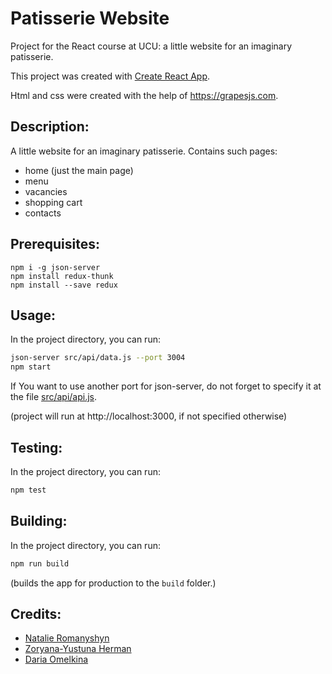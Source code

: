 # Patisserie Website
Project for the React course at UCU: a little website for an imaginary patisserie.

This project was created with [Create React App](https://github.com/facebook/create-react-app).

Html and css were created with the help of https://grapesjs.com.

## Description:
A little website for an imaginary patisserie.
Contains such pages:
* home (just the main page)
* menu
* vacancies
* shopping cart
* contacts

## Prerequisites:
```
npm i -g json-server
npm install redux-thunk
npm install --save redux
```

## Usage:
In the project directory, you can run:
```bash
json-server src/api/data.js --port 3004
npm start
```

If You want to use another port for json-server, do not forget to 
specify it at the file [src/api/api.js](src/api/api.js).

(project will run at http://localhost:3000, if not specified otherwise)

## Testing:
In the project directory, you can run:
```bash
npm test
```

## Building:
In the project directory, you can run:
```bash
npm run build
```

(builds the app for production to the `build` folder.)

## Credits:
* [Natalie Romanyshyn](https://github.com/romanyshyn-natalia)
* [Zoryana-Yustuna Herman](https://github.com/zoriankaH)
* [Daria Omelkina](https://github.com/dariaomelkina)
